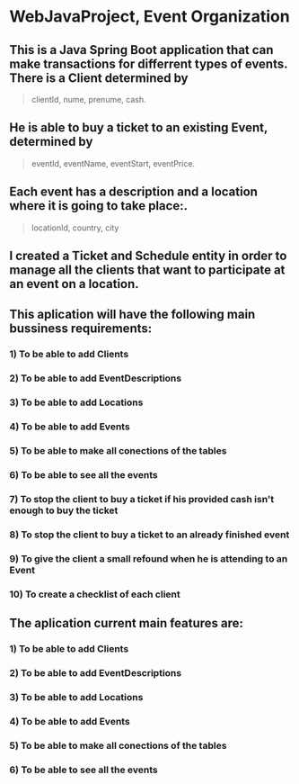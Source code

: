 # WebJavaProject, Event Organization

## This is a Java Spring Boot application that can make transactions for differrent types of events. There is a Client determined by
>clientId, nume, prenume, cash.
## He is able to buy a ticket to an existing Event, determined by
> eventId, eventName, eventStart, eventPrice. 
## Each event has a description and a location where it is going to take place:.
> locationId, country, city
##  I created a Ticket and Schedule entity in order to manage all the clients that want to participate at an event on a location. 

## This aplication will have the following main bussiness requirements:

### 1) To be able to add Clients

### 2) To be able to add EventDescriptions

### 3) To be able to add Locations

### 4) To be able to add Events

### 5) To be able to make all conections of the tables

### 6) To be able to see all the events

### 7) To stop the client to buy a ticket if his provided cash isn't enough to buy the ticket

### 8) To stop the client to buy a ticket to an already finished event

### 9) To give the client a small refound when he is attending to an Event

### 10) To create a checklist of each client

## The aplication current main features are:

### 1) To be able to add Clients

### 2) To be able to add EventDescriptions

### 3) To be able to add Locations

### 4) To be able to add Events

### 5) To be able to make all conections of the tables

### 6) To be able to see all the events

